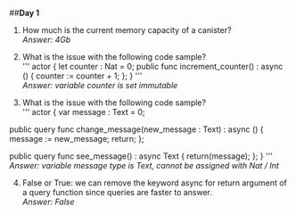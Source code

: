 ##**Day 1**

1. How much is the current memory capacity of a canister?<br>
*Answer: 4Gb*

2. What is the issue with the following code sample?<br>
'''
actor {
  let counter : Nat = 0;
  public func increment_counter() : async () {
    counter := counter + 1;
  };
}
'''<br>
*Answer: variable counter is set immutable*

3. What is the issue with the following code sample?<br>
'''
actor {
  var message : Text = 0;

  public query func change_message(new_message : Text) : async () {
    message := new_message;
    return;
  };
  
  public query func see_message() : async Text {
    return(message);
  };
}
'''<br>
*Answer: variable message type is Text, cannot be assigned with Nat / Int*

4. False or True: we can remove the keyword async for return argument of a query function since queries are faster to answer.<br>
*Answer: False*

